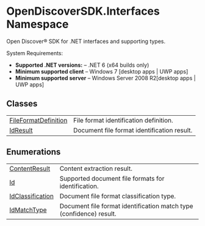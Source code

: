 # OpenDiscoverSDK.Interfaces Namespace



Open Discover® SDK for .NET interfaces and supporting types.

System Requirements: <ul><li><strong>Supported .NET versions:</strong> – .NET 6 (x64 builds only)</li><li><strong>Minimum supported client</strong> – Windows 7 [desktop apps | UWP apps]</li><li><strong>Minimum supported server</strong> – Windows Server 2008 R2[desktop apps | UWP apps]</li></ul>






## Classes
<table>
<tr>
<td><a href="9a4371ad-6dac-fab1-5f87-f823381e3a28">FileFormatDefinition</a></td>
<td>File format identification definition.</td></tr>
<tr>
<td><a href="b988a0c1-116e-339f-6db3-dfdf9ab0247a">IdResult</a></td>
<td>Document file format identification result.</td></tr>
</table>

## Enumerations
<table>
<tr>
<td><a href="ff0037ea-a44f-2c8c-d4c2-7a636e133434">ContentResult</a></td>
<td>Content extraction result.</td></tr>
<tr>
<td><a href="6f1047fb-7367-c09c-5621-ae7632c8404b">Id</a></td>
<td>Supported document file formats for identification.</td></tr>
<tr>
<td><a href="1e3a8090-926a-275b-2e9c-c0851d3c49e2">IdClassification</a></td>
<td>Document file format classification type.</td></tr>
<tr>
<td><a href="c5bfb9da-8df4-6553-d5ca-622ad0412bda">IdMatchType</a></td>
<td>Document file format identification match type (confidence) result.</td></tr>
</table>